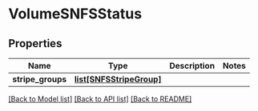 # VolumeSNFSStatus

## Properties

Name | Type | Description | Notes
------------ | ------------- | ------------- | -------------
**stripe_groups** | [**list[SNFSStripeGroup]**](SNFSStripeGroup.md) |  | 

[[Back to Model list]](../#documentation-for-models) [[Back to API list]](../#documentation-for-api-endpoints) [[Back to README]](../)


